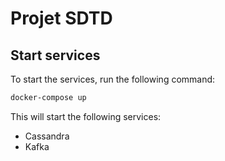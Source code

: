 # Projet SDTD

## Start services
To start the services, run the following command:
```bash
docker-compose up
```
This will start the following services:
- Cassandra
- Kafka
